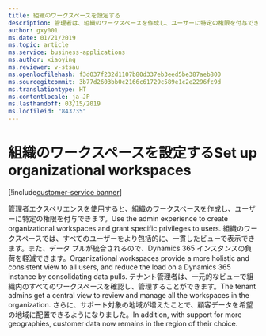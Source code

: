 ```yaml
---
title: 組織のワークスペースを設定する
description: 管理者は、組織のワークスペースを作成し、ユーザーに特定の権限を付与できます。
author: gxy001
ms.date: 01/21/2019
ms.topic: article
ms.service: business-applications
ms.author: xiaoying
ms.reviewer: v-stsau
ms.openlocfilehash: f3d037f232d1107b80d337eb3eed5be387aeb800
ms.sourcegitcommit: 3b77d2603bb0c2166c61729c589e1c2e2296fc9d
ms.translationtype: HT
ms.contentlocale: ja-JP
ms.lasthandoff: 03/15/2019
ms.locfileid: "843735"
---
```

# <a name="set-up-organizational-workspaces"></a><span data-ttu-id="5be03-103">組織のワークスペースを設定する</span><span class="sxs-lookup"><span data-stu-id="5be03-103">Set up organizational workspaces</span></span> 
[!include[customer-service banner](../../../includes/dynamics365-ai-customer-service.md)]


<span data-ttu-id="5be03-104">管理者エクスペリエンスを使用すると、組織のワークスペースを作成し、ユーザーに特定の権限を付与できます。</span><span class="sxs-lookup"><span data-stu-id="5be03-104">Use the admin experience to create organizational workspaces and grant specific privileges to users.</span></span> <span data-ttu-id="5be03-105">組織のワークスペースでは、すべてのユーザーをより包括的に、一貫したビューで表示できます。また、データ プルが統合されるので、Dynamics 365 インスタンスの負荷を軽減できます。</span><span class="sxs-lookup"><span data-stu-id="5be03-105">Organizational workspaces provide a more holistic and consistent view to all users, and reduce the load on a Dynamics 365 instance by consolidating data pulls.</span></span> <span data-ttu-id="5be03-106">テナント管理者は、一元的なビューで組織内のすべてのワークスペースを確認し、管理することができます。</span><span class="sxs-lookup"><span data-stu-id="5be03-106">The tenant admins get a central view to review and manage all the workspaces in the organization.</span></span> <span data-ttu-id="5be03-107">さらに、サポート対象の地域が増えたことで、顧客データを希望の地域に配置できるようになりました。</span><span class="sxs-lookup"><span data-stu-id="5be03-107">In addition, with support for more geographies, customer data now remains in the region of their choice.</span></span>

